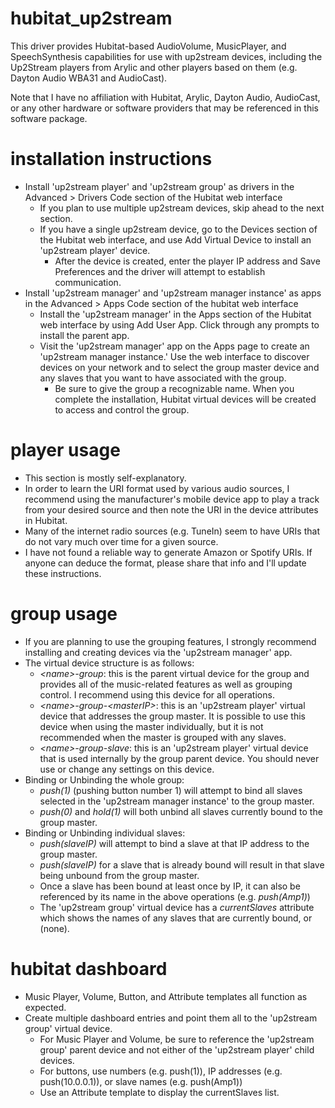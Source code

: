 # hubitat_up2stream
This driver provides Hubitat-based AudioVolume, MusicPlayer, and SpeechSynthesis capabilities for use with up2stream devices, including the Up2Stream players from Arylic and other players based on them (e.g. Dayton Audio WBA31 and AudioCast).

Note that I have no affiliation with Hubitat, Arylic, Dayton Audio, AudioCast, or any other hardware or software providers that may be referenced in this software package.

# installation instructions
* Install 'up2stream player' and 'up2stream group' as drivers in the Advanced > Drivers Code section of the Hubitat web interface
  * If you plan to use multiple up2stream devices, skip ahead to the next section.
  * If you have a single up2stream device, go to the Devices section of the Hubitat web interface, and use Add Virtual Device to install an 'up2stream player' device.
    * After the device is created, enter the player IP address and Save Preferences and the driver will attempt to establish communication.
* Install 'up2stream manager' and 'up2stream manager instance' as apps in the Advanced > Apps Code section of the hubitat web interface
  * Install the 'up2stream manager' in the Apps section of the Hubitat web interface by using Add User App.  Click through any prompts to install the parent app.
  * Visit the 'up2stream manager' app on the Apps page to create an 'up2stream manager instance.'  Use the web interface to discover devices on your network and to select the group master device and any slaves that you want to have associated with the group.
    * Be sure to give the group a recognizable name.  When you complete the installation, Hubitat virtual devices will be created to access and control the group.

# player usage
* This section is mostly self-explanatory.
* In order to learn the URI format used by various audio sources, I recommend using the manufacturer's mobile device app to play a track from your desired source and then note the URI in the device attributes in Hubitat.
 * Many of the internet radio sources (e.g. TuneIn) seem to have URIs that do not vary much over time for a given source.
 * I have not found a reliable way to generate Amazon or Spotify URIs.  If anyone can deduce the format, please share that info and I'll update these instructions.
 
 # group usage
 * If you are planning to use the grouping features, I strongly recommend installing and creating devices via the 'up2stream manager' app.
 * The virtual device structure is as follows: 
   * *\<name\>-group*: this is the parent virtual device for the group and provides all of the music-related features as well as grouping control.  I recommend using this device for all operations.
   * *\<name\>-group-\<masterIP\>*: this is an 'up2stream player' virtual device that addresses the group master.  It is possible to use this device when using the master individually, but it is not recommended when the master is grouped with any slaves.
   * *\<name\>-group-slave*: this is an 'up2stream player' virtual device that is used internally by the group parent device.  You should never use or change any settings on this device.
 * Binding or Unbinding the whole group:
   * *push(1)* (pushing button number 1) will attempt to bind all slaves selected in the 'up2stream manager instance' to the group master.
   * *push(0)* and *hold(1)* will both unbind all slaves currently bound to the group master.
* Binding or Unbinding individual slaves:
  * *push(slaveIP)* will attempt to bind a slave at that IP address to the group master.
  * *push(slaveIP)* for a slave that is already bound will result in that slave being unbound from the group master.
  * Once a slave has been bound at least once by IP, it can also be referenced by its name in the above operations (e.g. *push(Amp1)*)
  * The 'up2stream group' virtual device has a *currentSlaves* attribute which shows the names of any slaves that are currently bound, or (none).
  
# hubitat dashboard
* Music Player, Volume, Button, and Attribute templates all function as expected.
 * Create multiple dashboard entries and point them all to the 'up2stream group' virtual device.
   * For Music Player and Volume, be sure to reference the 'up2stream group' parent device and not either of the 'up2stream player' child devices.
   * For buttons, use numbers (e.g. push(1)), IP addresses (e.g. push(10.0.0.1)), or slave names (e.g. push(Amp1))
   * Use an Attribute template to display the currentSlaves list.
